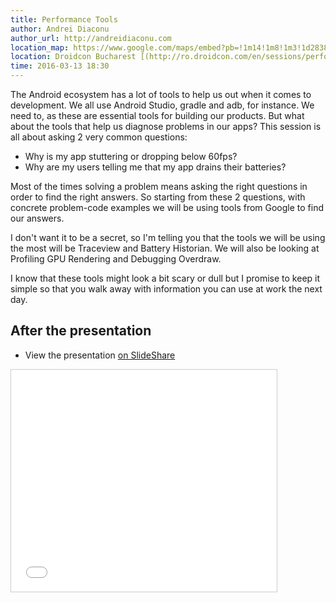 ```yaml
---
title: Performance Tools
author: Andrei Diaconu
author_url: http://andreidiaconu.com
location_map: https://www.google.com/maps/embed?pb=!1m14!1m8!1m3!1d2838757.59000722!2d22.69358312487257!3d45.98675245466617!3m2!1i1024!2i768!4f13.1!3m3!1m2!1s0x0%3A0x2c3b91495277d502!2sCrystal+Palace+Ballrooms!5e0!3m2!1sen!2sro!4v1459784035022
location: Droidcon Bucharest [(http://ro.droidcon.com/en/sessions/performance-tools)](http://ro.droidcon.com/en/sessions/performance-tools)
time: 2016-03-13 18:30
---
```

The Android ecosystem has a lot of tools to help us out when it comes to development. We all use Android Studio, gradle and adb, for instance. We need to, as these are essential tools for building our products. But what about the tools that help us diagnose problems in our apps? This session is all about asking 2 very common questions:


- Why is my app stuttering or dropping below 60fps?
- Why are my users telling me that my app drains their batteries?

Most of the times solving a problem means asking the right questions in order to find the right answers. So starting from these 2 questions, with concrete problem-code examples we will be using tools from Google to find our answers.

I don't want it to be a secret, so I'm telling you that the tools we will be using the most will be Traceview and Battery Historian. We will also be looking at Profiling GPU Rendering and Debugging Overdraw.

I know that these tools might look a bit scary or dull but I promise to keep it simple so that you walk away with information you can use at work the next day.

## After the presentation
 
  - View the presentation [on SlideShare](http://www.slideshare.net/DiaconuAndreiTudor/performance-tools-droidcon-eastern-europe)  


<iframe src="//www.slideshare.net/slideshow/embed_code/key/x78FuSFuO7WPnl" width="425" height="355" frameborder="0" marginwidth="0" marginheight="0" scrolling="no" style="border:1px solid #CCC; border-width:1px; margin-bottom:5px; max-width: 100%;" allowfullscreen> </iframe>